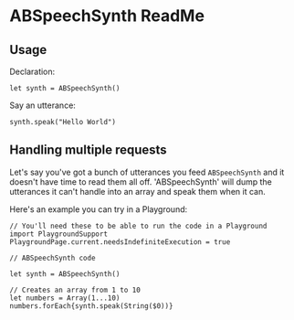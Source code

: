 # ABSpeechSynth ReadMe

## Usage
Declaration:

    let synth = ABSpeechSynth()

Say an utterance:

    synth.speak("Hello World")

## Handling multiple requests

Let's say you've got a bunch of utterances you feed `ABSpeechSynth` and it doesn't have time to read them all off. 'ABSpeechSynth' will dump the utterances it can't handle into an array and speak them when it can.

Here's an example you can try in a Playground:

    // You'll need these to be able to run the code in a Playground
    import PlaygroundSupport
    PlaygroundPage.current.needsIndefiniteExecution = true

    // ABSpeechSynth code

    let synth = ABSpeechSynth()

    // Creates an array from 1 to 10
    let numbers = Array(1...10)
    numbers.forEach{synth.speak(String($0))}
